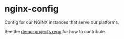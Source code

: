# nginx-config

Config for our NGINX instances that serve our platforms.

See the [demo-projects repo](https://github.com/freeCodeCamp/demo-projects/blob/main/CONTRIBUTE.md) for how to contribute.
